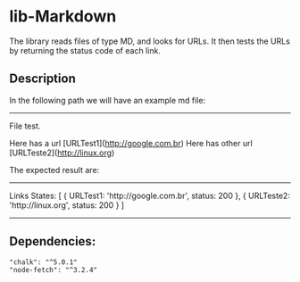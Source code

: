 # lib-Markdown

The library reads files of type MD, and looks for URLs. It then tests the URLs by returning the status code of each link.

<h2>Description</h2>
<p>In the following path we will have an example md file:</p>
<hr />
File test.

Here has a url \[URLTest1\]\(http://google.com.br)
Here has other url \[URLTeste2\]\(http://linux.org)


<p>The expected result are:</p>
<hr />
Links States: [
  { URLTest1: 'http://google.com.br', status: 200 },
  { URLTeste2: 'http://linux.org', status: 200 }
]

<hr />

<h2>Dependencies:</h2>

    "chalk": "^5.0.1"
    "node-fetch": "^3.2.4"